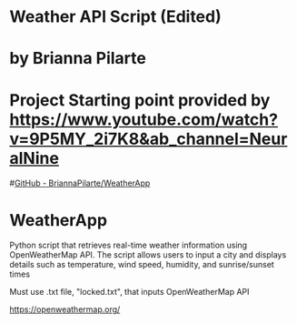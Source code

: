 # Weather API Script (Edited)
# by Brianna Pilarte

# Project Starting point provided by https://www.youtube.com/watch?v=9P5MY_2i7K8&ab_channel=NeuralNine

#[GitHub - BriannaPilarte/WeatherApp](https://github.com/BriannaPilarte/WeatherApp)


# WeatherApp
Python script that retrieves real-time weather information using OpenWeatherMap API. The script allows users to input a city and displays details such as temperature, wind speed, humidity, and sunrise/sunset times


Must use .txt file, "locked.txt", that inputs OpenWeatherMap API

https://openweathermap.org/
